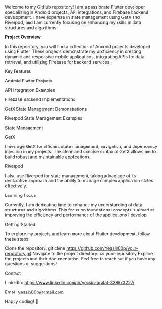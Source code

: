 Welcome to my GitHub repository! I am a passionate Flutter developer specializing in Android projects, API integrations, and Firebase backend development. I have expertise in state management using GetX and Riverpod, and I am currently focusing on enhancing my skills in data structures and algorithms.

**Project Overview**

In this repository, you will find a collection of Android projects developed using Flutter. These projects demonstrate my proficiency in creating dynamic and responsive mobile applications, integrating APIs for data retrieval, and utilizing Firebase for backend services.

Key Features

Android Flutter Projects

API Integration Examples

Firebase Backend Implementations

GetX State Management Demonstrations

Riverpod State Management Examples

State Management

GetX

I leverage GetX for efficient state management, navigation, and dependency injection in my projects. The clean and concise syntax of GetX allows me to build robust and maintainable applications.

Riverpod

I also use Riverpod for state management, taking advantage of its declarative approach and the ability to manage complex application states effectively.

Learning Focus

Currently, I am dedicating time to enhance my understanding of data structures and algorithms. This focus on foundational concepts is aimed at improving the efficiency and performance of the applications I develop.

Getting Started

To explore my projects and learn more about Flutter development, follow these steps:

Clone the repository: git clone https://github.com/Yeasin00p/your-repository.git
Navigate to the project directory: cd your-repository
Explore the projects and their documentation.
Feel free to reach out if you have any questions or suggestions!

Contact

LinkedIn: https://www.linkedin.com/in/yeasin-arafat-338973227/

Email:  yeasin00p@gmail.com

Happy coding! 🚀
